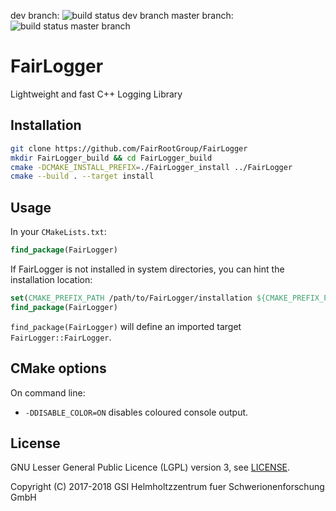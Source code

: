 dev branch: ![build status dev branch](https://alfa-ci.gsi.de/buildStatus/icon?job=FairRootGroup/FairLogger/dev) master branch: ![build status master branch](https://alfa-ci.gsi.de/buildStatus/icon?job=FairRootGroup/FairLogger/master)

# FairLogger

Lightweight and fast C++ Logging Library

## Installation

```bash
git clone https://github.com/FairRootGroup/FairLogger
mkdir FairLogger_build && cd FairLogger_build
cmake -DCMAKE_INSTALL_PREFIX=./FairLogger_install ../FairLogger
cmake --build . --target install
```

## Usage

In your `CMakeLists.txt`:

```cmake
find_package(FairLogger)
```

If FairLogger is not installed in system directories, you can hint the installation location:

```cmake
set(CMAKE_PREFIX_PATH /path/to/FairLogger/installation ${CMAKE_PREFIX_PATH})
find_package(FairLogger)
```

`find_package(FairLogger)` will define an imported target `FairLogger::FairLogger`.

## CMake options

On command line:

  * `-DDISABLE_COLOR=ON` disables coloured console output.

## License

GNU Lesser General Public Licence (LGPL) version 3, see [LICENSE](LICENSE).

Copyright (C) 2017-2018 GSI Helmholtzzentrum fuer Schwerionenforschung GmbH
